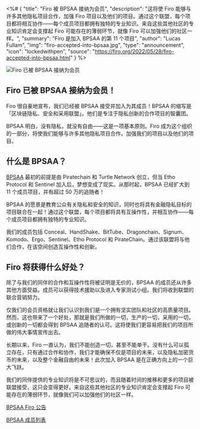 <%# {
  "title": "Firo 被 BPSAA 接纳为会员",
  "description": "这将使 Firo 能够与许多其他隐私项目合作，加强 Firo 项目以及他们的项目。通过这个联盟，每个项目都将相互协作——每个成员项目都拥有独特的专业知识。来自这些其他社区的专业知识肯定会支撑起 Firo 可能存在的薄弱环节，就像 Firo 可以加强他们的社区一样。",
  "summary": "Firo 是加入 BPSAA 的第 11 个项目",
  "author": "Lucas Fullam",
  "img": "firo-accepted-into-bpsaa.jpg",
  "type": "announcement",
  "icon": "lockedwithpen",
  "source": "https://firo.org/2022/05/28/firo-accepted-into-bpsaa.html"
} %>

![Firo 已被 BPSAA 接纳为会员](firo-accepted-into-bpsaa.jpg)

## Firo 已被 BPSAA 接纳为会员！

Firo 很自豪地宣布，我们已经被 BPSAA 接受并加入为其成员！BPSAA 的缩写是「区块链隐私、安全和采用联盟」。他们是专注于隐私创新的合作项目的智囊团。

BPSAA 明白，没有隐私，就没有自由——这是一项基本原则。Firo 成为这个组织的一部分，将使我们能够与许多其他隐私项目合作，加强我们的项目以及他们的项目。

## 什么是 BPSAA？

[BPSAA](https://bpsaa.vision/) 最初的前提是由 Piratechain 和 Turtle Network 创立，但当 Etho Protocol 和 Sentinel 加入后，梦想变成了现实。从那时起，BPSAA 已经扩大到 11 个成员项目，并有超过 50 万的追随者！

BPSAA 的愿景是教育公众有关隐私和安全的知识，同时也将具有金融隐私目标的项目联合在一起！通过这个联盟，每个项目都将具有互操作性，并相互协作——每个成员项目都拥有独特的专业知识。

我们的成员包括 Conceal、HandShake、BitTube、Dragonchain、Signum、Komodo、Ergo、Sentinel、Etho Protocol 和 PirateChain。通过该联盟将与他们合作，在该空间创造互操作性和创新。

## Firo 将获得什么好处？

除了与我们的同伴的合作和互操作性将被证明是无价的，BPSAA 的成员还从许多其他方面受益。成员可以获得技术援助以及进入专家测试小组。我们将收到联盟的联合营销努力。

仅我们的会员资格就让我们认识到我们是一个拥有坚实团队和社区的高质量项目。然而，这也带来了一个好处，那就是我们所做的一切，生产的一切，采用的一切，或创新的一切都会得到 BPSAA 追随者的认可。这将使我们更容易把我们的项目所做的伟大事情宣传出去。

长期以来，Firo 一直认为，我们不能创造一切，甚至不能单干。没有什么可以孤立存在，只有通过合作和协作，我们才能确保不仅是项目的未来，以及隐私加密货币的未来，以及整个金融自由的未来！此次加入 BPSAA 是在正确方向上的一个巨大飞跃。

我们的同伴提供的专业知识将是不可思议的，而且随着时间的推移和更多的项目被联盟接受，这只会变得更好。来自这些其他社区的专业知识肯定会支撑起 Firo 可能存在的薄弱环节，就像我们可以加强他们的社区一样。

[BPSAA Firo 公告](https://bpsaa.vision/firo-joins-the-bpsaa)

[BPSAA 成员列表](https://bpsaa.vision/members)
